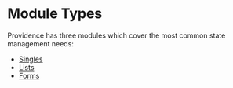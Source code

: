 Module Types
============

Providence has three modules which cover the most common state management needs:

* [Singles](singles.md)
* [Lists](lists.md)
* [Forms](forms.md)

